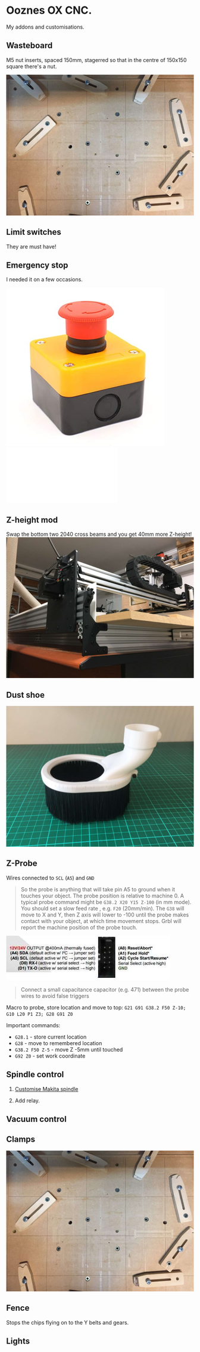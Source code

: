 # Ooznes OX CNC.

My addons and customisations.

## Wasteboard

M5 nut inserts, spaced 150mm, stagerred so that in the centre of 150x150 square there's a nut.

![Wasteboard](./images/clamps.jpg)

## Limit switches

They are must have!

## Emergency stop

I needed it on a few occasions. 

![eStop button](./images/estop-button.jpg)
![eStop button](./files/eStop%20Button%20XT60%20Insert%20(all%20parts).stl)

## Z-height mod

Swap the bottom two 2040 cross beams and you get 40mm more Z-height!
![Z-height mod](./images/z-height-mod.jpg)

## Dust shoe

![3D printed dust shoe with a brush](./images/dust-shoe-brush-3dp.jpg)

## Z-Probe

Wires connected to `SCL` (`A5`) and `GND`

> So the probe is anything that will take pin A5 to ground when it touches your object. The probe position is relative to machine 0. A typical probe command might be `G38.2 X20 Y15 Z-100` (in mm mode). You should set a slow feed rate , e.g. `F20` (20mm/min). The `G38` will move to X and Y, then Z axis will lower to -100 until the probe makes contact with your object, at which time movement stops. Grbl will report the machine position of the probe touch. 

![xPro pins](./images/xpro-pins.jpg)

> Connect a small capacitance capacitor (e.g. 471) between the probe wires to avoid false triggers

Macro to probe, store location and move to top: `G21 G91 G38.2 F50 Z-10; G10 L20 P1 Z3; G28 G91 Z0`

Important commands: 
* `G28.1` - store current location 
* `G28` - move to remembered location
* `G38.2 F50 Z-5` - move Z -5mm until touched 
* `G92 Z0` - set work coordinate

## Spindle control

1. [Customise Makita spindle](https://www.instructables.com/id/Makita-RT0700C-Detachable-Cable-Mod/)

2. Add relay.

## Vacuum control
## Clamps

![Simple clamps](./images/clamps.jpg)

## Fence

Stops the chips flying on to the Y belts and gears.

## Lights